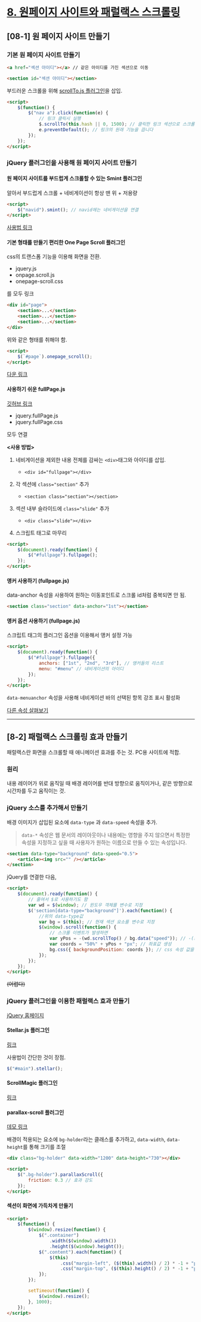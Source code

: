 # [8. 원페이지 사이트와 패럴랙스 스크롤링](https://github.com/CaesiumY/frontend-web-design-forBeginners/tree/master/08)

## [08-1] 원 페이지 사이트 만들기

### 기본 원 페이지 사이트 만들기

```html
<a href="섹션 아이디"></a> // 같은 아이디를 가진 섹션으로 이동

<section id="섹션 아이디"></section>
```

부드러운 스크롤을 위해 [scrollTo.js 플러그인](https://github.com/flesler/jquery.scrollTo)을 삽입.

```html
<script>
    $(function() {
        $("nav a").click(function(e) {
            // 링크 클릭시 실행
            $.scrollTo(this.hash || 0, 1500); // 클릭한 링크 섹션으로 스크롤
            e.preventDefault(); // 링크의 원래 기능을 끕니다
        });
    });
</script>
```

### jQuery 플러그인을 사용해 원 페이지 사이트 만들기

#### 원 페이지 사이트를 부드럽게 스크롤할 수 있는 Smint 플러그인

알아서 부드럽게 스크롤 + 네비게이션이 항상 맨 위 + 저용량

```html
<script>
    $("navid").smint(); // navid에는 네비게이션을 연결
</script>
```

[사용법 링크](http://www.outyear.co.uk/smint/)

#### 기본 형태를 만들기 편리한 One Page Scroll 플러그인

css의 트랜스폼 기능을 이용해 화면을 전환.

-   jquery.js
-   onpage.scroll.js
-   onepage-scroll.css

를 모두 링크

```html
<div id="page">
    <section>...</section>
    <section>...</section>
    <section>...</section>
</div>
```

위와 같은 형태를 취해야 함.

```html
<script>
    $(`#page`).onepage_scroll();
</script>
```

[다운 링크](https://github.com/peachananr/onepage-scroll)

#### 사용하기 쉬운 fullPage.js

[깃허브 링크](https://github.com/alvarotrigo/fullPage.js)

-   jquery.fullPage.js
-   jquery.fullPage.css

모두 연결

**<사용 방법>**

1. 네비게이션을 제외한 내용 전체를 감싸는 `<div>`태그와 아이디를 삽입.

    - `<div id="fullpage"></div>`

2. 각 섹션에 `class="section"` 추가
    - `<section class="section"></section>`
3. 섹션 내부 슬라이드에 `class="slide"` 추가
    - `<div class="slide"></div>`
4. 스크립트 태그로 마무리

```html
<script>
    $(document).ready(function() {
        $("#fullpage").fullpage();
    });
</script>
```

#### 앵커 사용하기 (fullpage.js)

data-anchor 속성을 사용하여 원하는 이동포인트로 스크롤
id처럼 중복되면 안 됨.

```html
<section class="section" data-anchor="1st"></section>
```

#### 앵커 옵션 사용하기 (fullpage.js)

스크립트 태그의 플러그인 옵션을 이용해서 앵커 설정 가능

```html
<script>
    $(document).ready(function() {
        $("#fullpage").fullpage({
            anchors: ["1st", "2nd", "3rd"], // 앵커들의 리스트
            menu: "#menu" // 네비게이션의 아이디
        });
    });
</script>
```

`data-menuanchor` 속성을 사용해 네비게이션 바의 선택된 항목 강조 표시 활성화

[다른 속성 살펴보기](https://github.com/alvarotrigo/fullPage.js#options)

<hr>

## [8-2] 패럴랙스 스크롤링 효과 만들기

패럴랙스란 화면을 스크롤할 때 애니메이션 효과를 주는 것. PC용 사이트에 적합.

### 원리

내용 레이어가 위로 움직일 때 배경 레이어를 반대 방향으로 움직이거나, 같은 방향으로 시간차를 두고 움직이는 것.

### jQuery 소스를 추가해서 만들기

배경 이미지가 삽입된 요소에 `data-type` 과 `data-speed` 속성을 추가.

> `data-*` 속성은 웹 문서의 레이아웃이나 내용에는 영향을 주지 않으면서 특정한 속성을 지정하고 싶을 때 사용자가 원하는 이름으로 만들 수 있는 속성입니다.

```html
<section data-type="background" data-speed="0.5">
    <article><img src="" /></article>
</section>
```

jQuery를 연결한 다음,

```html
<script>
    $(document).ready(function() {
        // 줄여서 $로 사용하기도 함
        var wd = $(window); // 윈도우 객체를 변수로 지정
        $('section[data-type="background"]').each(function() {
            //위의 data-type값
            var bg = $(this); // 현재 섹션 요소를 변수로 지정
            $(window).scroll(function() {
                // 스크롤 이벤트가 발생하면
                var yPos = -(wd.scrollTop() / bg.data("speed")); // -(스크롤 얼마나)
                var coords = "50%" + yPos + "px"; // 좌표값 생성
                bg.css({ backgroundPosition: coords }); // css 속성 값을 바꿈
            });
        });
    });
</script>
```

~~(어렵다)~~

### jQuery 플러그인을 이용한 패럴랙스 효과 만들기

[jQuery 홈페이지](https://jquery.com/)

#### Stellar.js 플러그인

[링크](https://plugins.jquery.com/stellar/)

사용법이 간단한 것이 장점.

```js
$("#main").stellar();
```

#### ScrollMagic 플러그인

[링크](http://scrollmagic.io/)

#### parallax-scroll 플러그인

[데모 링크](https://parallax-scroll.aenism.com/)

배경이 적용되는 요소에 `bg-holder`라는 클래스를 추가하고, `data-width`, `data-height`를 통해 크기를 조절

```html
<div class="bg-holder" data-width="1200" data-height="730"></div>
```

```html
<script>
    $(".bg-holder").parallaxScroll({
        friction: 0.3 // 효과 강도
    });
</script>
```

#### 섹션이 화면에 가득차게 만들기

```html
<script>
    $(function() {
        $(window).resize(function() {
            $(".container")
                .width($(window).width())
                .height($(window).height());
            $(".content").each(function() {
                $(this)
                    .css("margin-left", ($(this).width() / 2) * -1 + "px")
                    .css("margin-top", ($(this).height() / 2) * -1 + "px");
            });
        });

        setTimeout(function() {
            $(window).resize();
        }, 1000);
    });
</script>
```
